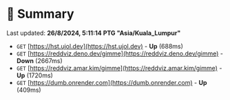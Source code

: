 # 📖 Summary
Last updated: **26/8/2024, 5:11:14 PTG "Asia/Kuala_Lumpur"**

- `GET` [https://hst.ujol.dev](https://hst.ujol.dev) - **Up** (688ms)
- `GET` [https://reddviz.deno.dev/gimme](https://reddviz.deno.dev/gimme) - **Down** (2667ms)
- `GET` [https://reddviz.amar.kim/gimme](https://reddviz.amar.kim/gimme) - **Up** (1720ms)
- `GET` [https://dumb.onrender.com](https://dumb.onrender.com) - **Up** (409ms)
